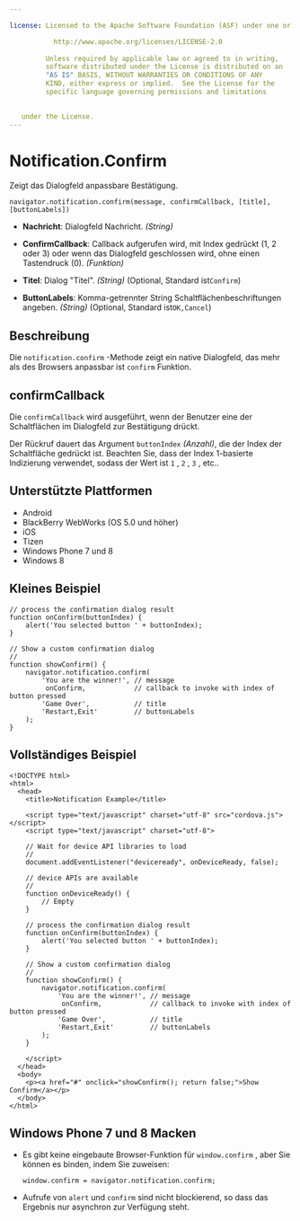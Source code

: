 ```yaml
---

license: Licensed to the Apache Software Foundation (ASF) under one or more contributor license agreements. See the NOTICE file distributed with this work for additional information regarding copyright ownership. The ASF licenses this file to you under the Apache License, Version 2.0 (the "License"); you may not use this file except in compliance with the License. You may obtain a copy of the License at

           http://www.apache.org/licenses/LICENSE-2.0
    
         Unless required by applicable law or agreed to in writing,
         software distributed under the License is distributed on an
         "AS IS" BASIS, WITHOUT WARRANTIES OR CONDITIONS OF ANY
         KIND, either express or implied.  See the License for the
         specific language governing permissions and limitations
    

   under the License.
---
```


# Notification.Confirm

Zeigt das Dialogfeld anpassbare Bestätigung.

    navigator.notification.confirm(message, confirmCallback, [title], [buttonLabels])
    

*   **Nachricht**: Dialogfeld Nachricht. *(String)*

*   **ConfirmCallback**: Callback aufgerufen wird, mit Index gedrückt (1, 2 oder 3) oder wenn das Dialogfeld geschlossen wird, ohne einen Tastendruck (0). *(Funktion)*

*   **Titel**: Dialog "Titel". *(String)* (Optional, Standard ist`Confirm`)

*   **ButtonLabels**: Komma-getrennter String Schaltflächenbeschriftungen angeben. *(String)* (Optional, Standard ist`OK,Cancel`)

## Beschreibung

Die `notification.confirm` -Methode zeigt ein native Dialogfeld, das mehr als des Browsers anpassbar ist `confirm` Funktion.

## confirmCallback

Die `confirmCallback` wird ausgeführt, wenn der Benutzer eine der Schaltflächen im Dialogfeld zur Bestätigung drückt.

Der Rückruf dauert das Argument `buttonIndex` *(Anzahl)*, die der Index der Schaltfläche gedrückt ist. Beachten Sie, dass der Index 1-basierte Indizierung verwendet, sodass der Wert ist `1` , `2` , `3` , etc..

## Unterstützte Plattformen

*   Android
*   BlackBerry WebWorks (OS 5.0 und höher)
*   iOS
*   Tizen
*   Windows Phone 7 und 8
*   Windows 8

## Kleines Beispiel

    // process the confirmation dialog result
    function onConfirm(buttonIndex) {
        alert('You selected button ' + buttonIndex);
    }
    
    // Show a custom confirmation dialog
    //
    function showConfirm() {
        navigator.notification.confirm(
            'You are the winner!', // message
             onConfirm,            // callback to invoke with index of button pressed
            'Game Over',           // title
            'Restart,Exit'         // buttonLabels
        );
    }
    

## Vollständiges Beispiel

    <!DOCTYPE html>
    <html>
      <head>
        <title>Notification Example</title>
    
        <script type="text/javascript" charset="utf-8" src="cordova.js"></script>
        <script type="text/javascript" charset="utf-8">
    
        // Wait for device API libraries to load
        //
        document.addEventListener("deviceready", onDeviceReady, false);
    
        // device APIs are available
        //
        function onDeviceReady() {
            // Empty
        }
    
        // process the confirmation dialog result
        function onConfirm(buttonIndex) {
            alert('You selected button ' + buttonIndex);
        }
    
        // Show a custom confirmation dialog
        //
        function showConfirm() {
            navigator.notification.confirm(
                'You are the winner!', // message
                 onConfirm,            // callback to invoke with index of button pressed
                'Game Over',           // title
                'Restart,Exit'         // buttonLabels
            );
        }
    
        </script>
      </head>
      <body>
        <p><a href="#" onclick="showConfirm(); return false;">Show Confirm</a></p>
      </body>
    </html>
    

## Windows Phone 7 und 8 Macken

*   Es gibt keine eingebaute Browser-Funktion für `window.confirm` , aber Sie können es binden, indem Sie zuweisen:
    
        window.confirm = navigator.notification.confirm;
        

*   Aufrufe von `alert` und `confirm` sind nicht blockierend, so dass das Ergebnis nur asynchron zur Verfügung steht.